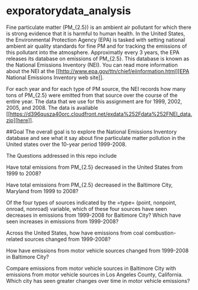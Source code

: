 # exporatorydata_analysis

Fine particulate matter (PM_{2.5}) is an ambient air pollutant for which there is strong evidence that it is harmful to human health. In the United States, the Environmental Protection Agency (EPA) is tasked with setting national ambient air quality standards for fine PM and for tracking the emissions of this pollutant into the atmosphere. Approximatly every 3 years, the EPA releases its database on emissions of PM_{2.5}. This database is known as the National Emissions Inventory (NEI). You can read more information about the NEI at the [[http://www.epa.gov/ttn/chief/eiinformation.html][EPA National Emissions Inventory web site]].

For each year and for each type of PM source, the NEI records how many tons of PM_{2.5} were emitted from that source over the course of the entire year. The data that we use for this assignment are for 1999, 2002, 2005, and 2008. The data is available [[https://d396qusza40orc.cloudfront.net/exdata%252Fdata%252FNEI_data.zip][here]].

##Goal 
The overall goal is to explore the National Emissions Inventory database and see what it say about fine particulate matter pollution in the United states over the 10-year period 1999-2008.

The Questions addressed in this repo include

Have total emissions from PM_{2.5} decreased in the United States from 1999 to 2008?

Have total emissions from PM_{2.5} decreased in the Baltimore City, Maryland from 1999 to 2008?

Of the four types of sources indicated by the =type= (point, nonpoint, onroad, nonroad) variable, which of these four sources have seen decreases in emissions from 1999-2008 for Baltimore City? Which have seen increases in emissions from 1999-2008?

Across the United States, how have emissions from coal combustion-related sources changed from 1999-2008?

How have emissions from motor vehicle sources changed from 1999-2008 in Baltimore City?

Compare emissions from motor vehicle sources in Baltimore City with emissions from motor vehicle sources in Los Angeles County, California. Which city has seen greater changes over time in motor vehicle emissions?
